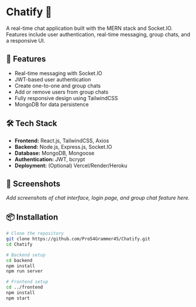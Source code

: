 # Chatify 💬
A real-time chat application built with the MERN stack and Socket.IO. Features include user authentication, real-time messaging, group chats, and a responsive UI.

## 🚀 Features
- Real-time messaging with Socket.IO
- JWT-based user authentication
- Create one-to-one and group chats
- Add or remove users from group chats
- Fully responsive design using TailwindCSS
- MongoDB for data persistence

## 🛠️ Tech Stack
- **Frontend:** React.js, TailwindCSS, Axios
- **Backend:** Node.js, Express.js, Socket.IO
- **Database:** MongoDB, Mongoose
- **Authentication:** JWT, bcrypt
- **Deployment:** (Optional) Vercel/Render/Heroku

## 📸 Screenshots
_Add screenshots of chat interface, login page, and group chat feature here._

## 📦 Installation

```bash
# Clone the repository
git clone https://github.com/Pro54Grammer45/Chatify.git
cd Chatify

# Backend setup
cd backend
npm install
npm run server

# Frontend setup
cd ../frontend
npm install
npm start
```
